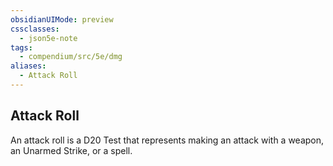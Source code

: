 ```yaml
---
obsidianUIMode: preview
cssclasses:
  - json5e-note
tags:
  - compendium/src/5e/dmg
aliases:
  - Attack Roll
---
```

## Attack Roll

An attack roll is a D20 Test that represents making an attack with a weapon, an Unarmed Strike, or a spell.